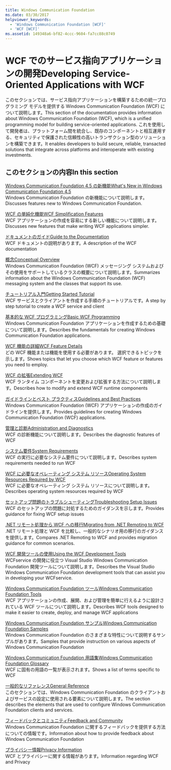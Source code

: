 ```yaml
---
title: Windows Communication Foundation
ms.date: 03/30/2017
helpviewer_keywords:
  - 'Windows Communication Foundation [WCF]'
  - 'WCF [WCF]'
ms.assetid: 149348a6-bf82-4ccc-9604-fa7cc88c0749
---
```

# <a name="developing-service-oriented-applications-with-wcf"></a><span data-ttu-id="62378-102">WCF でのサービス指向アプリケーションの開発</span><span class="sxs-lookup"><span data-stu-id="62378-102">Developing Service-Oriented Applications with WCF</span></span>
<span data-ttu-id="62378-103">このセクションでは、サービス指向アプリケーションを構築するための統一プログラミング モデルを提供する Windows Communication Foundation (WCF) について説明します。</span><span class="sxs-lookup"><span data-stu-id="62378-103">This section of the documentation provides information about Windows Communication Foundation (WCF), which is a unified programming model for building service-oriented applications.</span></span> <span data-ttu-id="62378-104">これを使用して開発者は、プラットフォーム間を統合し、既存のコンポーネントと相互運用する、セキュリティで保護された信頼性の高いトランザクション型のソリューションを構築できます。</span><span class="sxs-lookup"><span data-stu-id="62378-104">It enables developers to build secure, reliable, transacted solutions that integrate across platforms and interoperate with existing investments.</span></span>
 
## <a name="in-this-section"></a><span data-ttu-id="62378-105">このセクションの内容</span><span class="sxs-lookup"><span data-stu-id="62378-105">In this section</span></span>  
 [<span data-ttu-id="62378-106">Windows Communication Foundation 4.5 の新機能</span><span class="sxs-lookup"><span data-stu-id="62378-106">What's New in Windows Communication Foundation 4.5</span></span>](../../../docs/framework/wcf/whats-new.md)  
 <span data-ttu-id="62378-107">Windows Communication Foundation の新機能について説明します。</span><span class="sxs-lookup"><span data-stu-id="62378-107">Discusses features new to Windows Communication Foundation.</span></span>  
  
 [<span data-ttu-id="62378-108">WCF の単純化機能</span><span class="sxs-lookup"><span data-stu-id="62378-108">WCF Simplification Features</span></span>](../../../docs/framework/wcf/wcf-simplification-features.md)  
 <span data-ttu-id="62378-109">WCF アプリケーションの作成を容易にする新しい機能について説明します。</span><span class="sxs-lookup"><span data-stu-id="62378-109">Discusses new features that make writing WCF applications simpler.</span></span>  
  
 [<span data-ttu-id="62378-110">ドキュメントのガイド</span><span class="sxs-lookup"><span data-stu-id="62378-110">Guide to the Documentation</span></span>](../../../docs/framework/wcf/guide-to-the-documentation.md)  
 <span data-ttu-id="62378-111">WCF ドキュメントの説明があります。</span><span class="sxs-lookup"><span data-stu-id="62378-111">A description of the WCF documentation</span></span>  
  
 [<span data-ttu-id="62378-112">概念</span><span class="sxs-lookup"><span data-stu-id="62378-112">Conceptual Overview</span></span>](../../../docs/framework/wcf/conceptual-overview.md)  
 <span data-ttu-id="62378-113">Windows Communication Foundation (WCF) メッセージング システムおよびその使用をサポートしているクラスの概要について説明します。</span><span class="sxs-lookup"><span data-stu-id="62378-113">Summarizes information about the Windows Communication Foundation (WCF) messaging system and the classes that support its use.</span></span>  
  
 [<span data-ttu-id="62378-114">チュートリアル入門</span><span class="sxs-lookup"><span data-stu-id="62378-114">Getting Started Tutorial</span></span>](../../../docs/framework/wcf/getting-started-tutorial.md)  
 <span data-ttu-id="62378-115">WCF サービスとクライアントを作成する手順のチュートリアルです。</span><span class="sxs-lookup"><span data-stu-id="62378-115">A step by step tutorial to create a WCF service and client</span></span>  
  
 [<span data-ttu-id="62378-116">基本的な WCF プログラミング</span><span class="sxs-lookup"><span data-stu-id="62378-116">Basic WCF Programming</span></span>](../../../docs/framework/wcf/basic-wcf-programming.md)  
 <span data-ttu-id="62378-117">Windows Communication Foundation アプリケーションを作成するための基礎について説明します。</span><span class="sxs-lookup"><span data-stu-id="62378-117">Describes the fundamentals for creating Windows Communication Foundation applications.</span></span>  
  
 [<span data-ttu-id="62378-118">WCF 機能の詳細</span><span class="sxs-lookup"><span data-stu-id="62378-118">WCF Feature Details</span></span>](../../../docs/framework/wcf/feature-details/index.md)  
 <span data-ttu-id="62378-119">どの WCF 機能または機能を使用する必要があります。 選択できるトピックを示します。</span><span class="sxs-lookup"><span data-stu-id="62378-119">Shows topics that let you choose which WCF feature or features you need to employ.</span></span>  
  
 [<span data-ttu-id="62378-120">WCF の拡張</span><span class="sxs-lookup"><span data-stu-id="62378-120">Extending WCF</span></span>](../../../docs/framework/wcf/extending/index.md)  
 <span data-ttu-id="62378-121">WCF ランタイム コンポーネントを変更および拡張する方法について説明します。</span><span class="sxs-lookup"><span data-stu-id="62378-121">Describes how to modify and extend WCF runtime components</span></span>  
  
 [<span data-ttu-id="62378-122">ガイドラインとベスト プラクティス</span><span class="sxs-lookup"><span data-stu-id="62378-122">Guidelines and Best Practices</span></span>](../../../docs/framework/wcf/guidelines-and-best-practices.md)  
 <span data-ttu-id="62378-123">Windows Communication Foundation (WCF) アプリケーションの作成のガイドラインを提供します。</span><span class="sxs-lookup"><span data-stu-id="62378-123">Provides guidelines for creating Windows Communication Foundation (WCF) applications.</span></span>  
  
 [<span data-ttu-id="62378-124">管理と診断</span><span class="sxs-lookup"><span data-stu-id="62378-124">Administration and Diagnostics</span></span>](../../../docs/framework/wcf/diagnostics/index.md)  
 <span data-ttu-id="62378-125">WCF の診断機能について説明します。</span><span class="sxs-lookup"><span data-stu-id="62378-125">Describes the diagnostic features of WCF</span></span>  
  
 [<span data-ttu-id="62378-126">システム要件</span><span class="sxs-lookup"><span data-stu-id="62378-126">System Requirements</span></span>](../../../docs/framework/wcf/wcf-system-requirements.md)  
 <span data-ttu-id="62378-127">WCF の実行に必要なシステム要件について説明します。</span><span class="sxs-lookup"><span data-stu-id="62378-127">Describes system requirements needed to run WCF</span></span>  
  
 [<span data-ttu-id="62378-128">WCF に必要なオペレーティング システム リソース</span><span class="sxs-lookup"><span data-stu-id="62378-128">Operating System Resources Required by WCF</span></span>](../../../docs/framework/wcf/operating-system-resources-required-by-wcf.md)  
 <span data-ttu-id="62378-129">WCF に必要なオペレーティング システム リソースについて説明します。</span><span class="sxs-lookup"><span data-stu-id="62378-129">Describes operating system resources required by WCF</span></span>  
  
 [<span data-ttu-id="62378-130">セットアップ問題のトラブルシューティング</span><span class="sxs-lookup"><span data-stu-id="62378-130">Troubleshooting Setup Issues</span></span>](../../../docs/framework/wcf/troubleshooting-setup-issues.md)  
 <span data-ttu-id="62378-131">WCF のセットアップの問題に対処するためのガイダンスを示します。</span><span class="sxs-lookup"><span data-stu-id="62378-131">Provides guidance for fixing WCF setup issues</span></span>  
  
 [<span data-ttu-id="62378-132">.NET リモート処理から WCF への移行</span><span class="sxs-lookup"><span data-stu-id="62378-132">Migrating from .NET Remoting to WCF</span></span>](../../../docs/framework/wcf/migrating-from-net-remoting-to-wcf.md)  
 <span data-ttu-id="62378-133">.NET リモート処理と WCF を比較し、一般的なシナリオ用の移行のガイダンスを提供します。</span><span class="sxs-lookup"><span data-stu-id="62378-133">Compares .NET Remoting to WCF and provides migration guidance for common scenarios.</span></span>  
  
 [<span data-ttu-id="62378-134">WCF 開発ツールの使用</span><span class="sxs-lookup"><span data-stu-id="62378-134">Using the WCF Development Tools</span></span>](../../../docs/framework/wcf/using-the-wcf-development-tools.md)  
 <span data-ttu-id="62378-135">WCFservice の開発に役立つ Visual Studio Windows Communication Foundation 開発ツールについて説明します。</span><span class="sxs-lookup"><span data-stu-id="62378-135">Describes the Visual Studio Windows Communication Foundation development tools that can assist you in developing your WCFservice.</span></span>  
  
 [<span data-ttu-id="62378-136">Windows Communication Foundation ツール</span><span class="sxs-lookup"><span data-stu-id="62378-136">Windows Communication Foundation Tools</span></span>](../../../docs/framework/wcf/tools.md)  
 <span data-ttu-id="62378-137">WCF アプリケーションの作成、展開、および管理を簡単に行えるように設計されている WCF ツールについて説明します。</span><span class="sxs-lookup"><span data-stu-id="62378-137">Describes WCF tools designed to make it easier to create, deploy, and manage WCF applications</span></span>  
  
 [<span data-ttu-id="62378-138">Windows Communication Foundation サンプル</span><span class="sxs-lookup"><span data-stu-id="62378-138">Windows Communication Foundation Samples</span></span>](../../../docs/framework/wcf/samples/index.md)  
 <span data-ttu-id="62378-139">Windows Communication Foundation のさまざまな特性について説明するサンプルがあります。</span><span class="sxs-lookup"><span data-stu-id="62378-139">Samples that provide instruction on various aspects of Windows Communication Foundation</span></span>  
  
 [<span data-ttu-id="62378-140">Windows Communication Foundation 用語集</span><span class="sxs-lookup"><span data-stu-id="62378-140">Windows Communication Foundation Glossary</span></span>](../../../docs/framework/wcf/glossary.md)  
 <span data-ttu-id="62378-141">WCF に固有の用語の一覧が表示されます。</span><span class="sxs-lookup"><span data-stu-id="62378-141">Shows a list of terms specific to WCF</span></span>  
  
 [<span data-ttu-id="62378-142">一般的なリファレンス</span><span class="sxs-lookup"><span data-stu-id="62378-142">General Reference</span></span>](../../../docs/framework/wcf/general-reference.md)  
 <span data-ttu-id="62378-143">このセクションでは、Windows Communication Foundation のクライアントおよびサービスの設定に使用される要素について説明します。</span><span class="sxs-lookup"><span data-stu-id="62378-143">The section describes the elements that are used to configure Windows Communication Foundation clients and services.</span></span>  
  
 [<span data-ttu-id="62378-144">フィードバックとコミュニティ</span><span class="sxs-lookup"><span data-stu-id="62378-144">Feedback and Community</span></span>](../../../docs/framework/wcf/feedback-and-community.md)  
 <span data-ttu-id="62378-145">Windows Communication Foundation に関するフィードバックを提供する方法についての情報です。</span><span class="sxs-lookup"><span data-stu-id="62378-145">Information about how to provide feedback about Windows Communication Foundation</span></span>  
  
 [<span data-ttu-id="62378-146">プライバシー情報</span><span class="sxs-lookup"><span data-stu-id="62378-146">Privacy Information</span></span>](../../../docs/framework/wcf/privacy-information.md)  
 <span data-ttu-id="62378-147">WCF とプライバシーに関する情報があります。</span><span class="sxs-lookup"><span data-stu-id="62378-147">Information regarding WCF and Privacy</span></span>  
